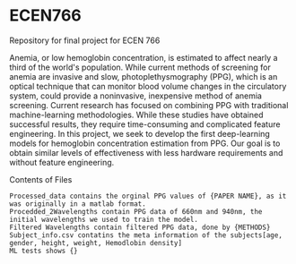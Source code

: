 # ECEN766

Repository for final project for ECEN 766

  Anemia, or low hemoglobin concentration, is estimated to affect nearly a third of the world's population. While current methods of screening for anemia are invasive and slow, photoplethysmography (PPG), which is an optical technique that can monitor blood volume changes in the circulatory system, could provide a noninvasive, inexpensive method of anemia screening. Current research has focused on combining PPG with traditional machine-learning methodologies. While these studies have obtained successful results, they require time-consuming and complicated feature engineering. In this project, we seek to develop the first deep-learning models for hemoglobin concentration estimation from PPG. Our goal is to obtain similar levels of effectiveness with less hardware requirements and without feature engineering.

  Contents of Files

    Processed_data contains the orginal PPG values of {PAPER NAME}, as it was originally in a matlab format. 
    Procedded_2Wavelengths contain PPG data of 660nm and 940nm, the initial wavelengths we used to train the model. 
    Filtered Wavelengths contain filtered PPG data, done by {METHODS}
    Subject_info.csv contatins the meta information of the subjects[age, gender, height, weight, Hemodlobin density]
    ML tests shows {} 
    
  
